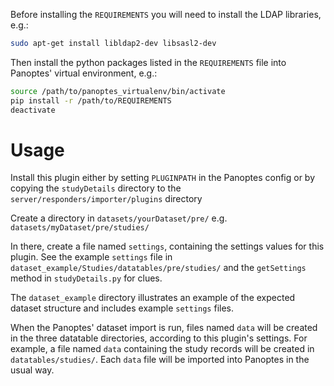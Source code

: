 Before installing the `REQUIREMENTS` you will need to install the LDAP libraries, e.g.:

```bash
sudo apt-get install libldap2-dev libsasl2-dev
```

Then install the python packages listed in the `REQUIREMENTS` file into Panoptes' virtual environment, e.g.:

```bash
source /path/to/panoptes_virtualenv/bin/activate
pip install -r /path/to/REQUIREMENTS
deactivate
```

Usage
=====

Install this plugin either by setting `PLUGINPATH` in the Panoptes config or by copying the `studyDetails` directory to the `server/responders/importer/plugins` directory

Create a directory in `datasets/yourDataset/pre/` e.g. `datasets/myDataset/pre/studies/`

In there, create a file named `settings`, containing the settings values for this plugin. See the example `settings` file in `dataset_example/Studies/datatables/pre/studies/` and the `getSettings` method in `studyDetails.py` for clues.

The `dataset_example` directory illustrates an example of the expected dataset structure and includes example `settings` files.

When the Panoptes' dataset import is run, files named `data` will be created in the three datatable directories, according to this plugin's settings. For example, a file named `data` containing the study records will be created in `datatables/studies/`. Each `data` file will be imported into Panoptes in the usual way.
